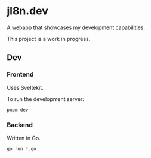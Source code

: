 # jl8n.dev

A webapp that showcases my development capabilities.

This project is a work in progress.

## Dev

### Frontend

Uses Sveltekit.

To run the development server:

```bash
pnpm dev
```

### Backend

Written in Go.

```bash
go run *.go
```
